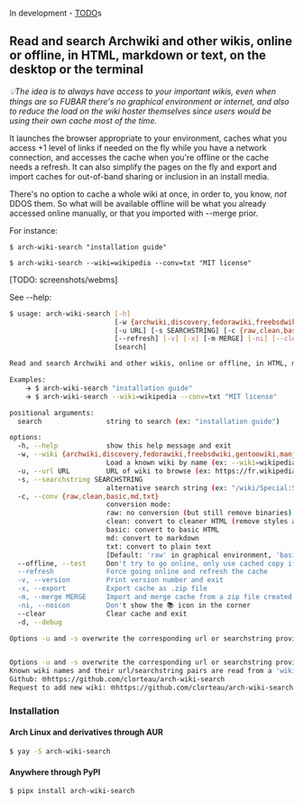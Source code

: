 In development - 
[TODO](https://github.com/search?q=repo%3Aclorteau%2Farch-wiki-search%20TODO&type=code)s



## Read and search Archwiki and other wikis, online or offline, in HTML, markdown or text, on the desktop or the terminal ##

*💡The idea is to always have access to your important wikis, even when things are so FUBAR there's no graphical environment or internet, and also to reduce the load on the wiki hoster themselves since users would be using their own cache most of the time.*

It launches the browser appropriate to your environment, caches what you access +1 level of links if needed on the fly while you have a network connection, and accesses the cache when you're offline or the cache needs a refresh. It can also simplify the pages on the fly and export and import caches for out-of-band sharing or inclusion in an install media. 

There's no option to cache a whole wiki at once, in order to, you know, *not* DDOS them. So what will be available offline will be what you already accessed online manually, or that you imported with --merge prior.

For instance:

`$ arch-wiki-search "installation guide"`

`$ arch-wiki-search --wiki=wikipedia --conv=txt "MIT license"`

[TODO: screenshots/webms]
 
See --help:


```bash
$ usage: arch-wiki-search [-h]
                          [-w {archwiki,discovery,fedorawiki,freebsdwiki,gentoowiki,manjarowiki,pythonwiki,slackdocs,wikipedia}]
                          [-u URL] [-s SEARCHSTRING] [-c {raw,clean,basic,md,txt}] [--offline]
                          [--refresh] [-v] [-x] [-m MERGE] [-ni] [--clear] [-d]
                          [search]

Read and search Archwiki and other wikis, online or offline, in HTML, markdown or text, on the desktop or the terminal 

Examples:
    🡪 $ arch-wiki-search "installation guide"
    🡪 $ arch-wiki-search --wiki=wikipedia --conv=txt "MIT license"

positional arguments:
  search                string to search (ex: "installation guide")

options:
  -h, --help            show this help message and exit
  -w, --wiki {archwiki,discovery,fedorawiki,freebsdwiki,gentoowiki,manjarowiki,pythonwiki,slackdocs,wikipedia}
                        Load a known wiki by name (ex: --wiki=wikipedia) [Default: archwiki]
  -u, --url URL         URL of wiki to browse (ex: https://fr.wikipedia.org, https://wiki.freebsd.org)
  -s, --searchstring SEARCHSTRING
                        alternative search string (ex: "/wiki/Special:Search?go=Go&search=", "/FrontPage?action=fullsearch&value=")
  -c, --conv {raw,clean,basic,md,txt}
                        conversion mode:
                        raw: no conversion (but still remove binaries)
                        clean: convert to cleaner HTML (remove styles and scripts)
                        basic: convert to basic HTML
                        md: convert to markdown
                        txt: convert to plain text
                        [Default: 'raw' in graphical environment, 'basic' otherwise]
  --offline, --test     Don't try to go online, only use cached copy if it exists
  --refresh             Force going online and refresh the cache
  -v, --version         Print version number and exit
  -x, --export          Export cache as .zip file
  -m, --merge MERGE     Import and merge cache from a zip file created with --export
  -ni, --noicon         Don't show the 📚 icon in the corner
  --clear               Clear cache and exit
  -d, --debug

Options -u and -s overwrite the corresponding url or searchstring provided by -w


Options -u and -s overwrite the corresponding url or searchstring provided by -w
Known wiki names and their url/searchstring pairs are read from a 'wikis.yaml' file in '$(pwd)' and '{$HOME}/.config/arch-wiki-search'
Github: 🌐https://github.com/clorteau/arch-wiki-search
Request to add new wiki: 🌐https://github.com/clorteau/arch-wiki-search/issues/new?template=new-wiki.md
```

### Installation ###

#### Arch Linux and derivatives through AUR ####
```bash
$ yay -S arch-wiki-search
```

#### Anywhere through PyPI ####
```bash
$ pipx install arch-wiki-search
```
